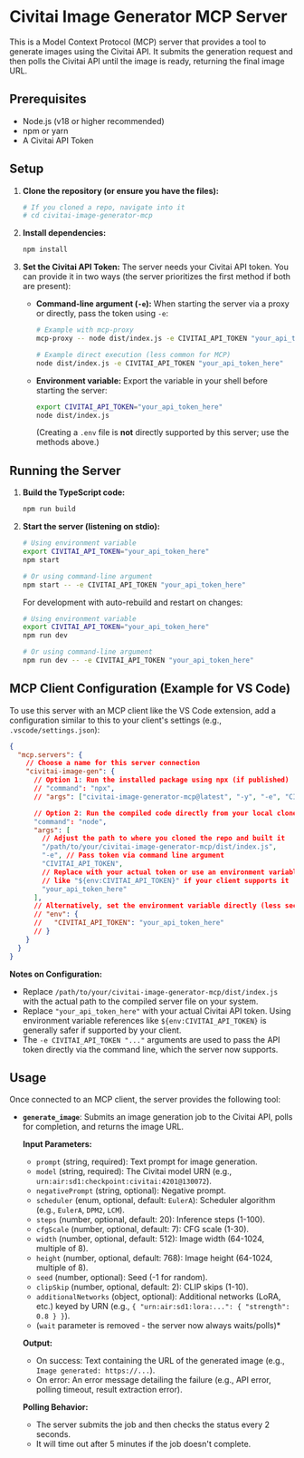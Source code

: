 # Civitai Image Generator MCP Server

This is a Model Context Protocol (MCP) server that provides a tool to generate images using the Civitai API. It submits the generation request and then polls the Civitai API until the image is ready, returning the final image URL.

## Prerequisites

- Node.js (v18 or higher recommended)
- npm or yarn
- A Civitai API Token

## Setup

1.  **Clone the repository (or ensure you have the files):**
    ```bash
    # If you cloned a repo, navigate into it
    # cd civitai-image-generator-mcp
    ```

2.  **Install dependencies:**
    ```bash
    npm install
    ```

3.  **Set the Civitai API Token:**
    The server needs your Civitai API token. You can provide it in two ways (the server prioritizes the first method if both are present):
    *   **Command-line argument (`-e`):** When starting the server via a proxy or directly, pass the token using `-e`:
        ```bash
        # Example with mcp-proxy
        mcp-proxy -- node dist/index.js -e CIVITAI_API_TOKEN "your_api_token_here"

        # Example direct execution (less common for MCP)
        node dist/index.js -e CIVITAI_API_TOKEN "your_api_token_here"
        ```
    *   **Environment variable:** Export the variable in your shell before starting the server:
        ```bash
        export CIVITAI_API_TOKEN="your_api_token_here"
        node dist/index.js
        ```
        (Creating a `.env` file is **not** directly supported by this server; use the methods above.)

## Running the Server

1.  **Build the TypeScript code:**
    ```bash
    npm run build
    ```

2.  **Start the server (listening on stdio):**
    ```bash
    # Using environment variable
    export CIVITAI_API_TOKEN="your_api_token_here"
    npm start

    # Or using command-line argument
    npm start -- -e CIVITAI_API_TOKEN "your_api_token_here"
    ```
    For development with auto-rebuild and restart on changes:
    ```bash
    # Using environment variable
    export CIVITAI_API_TOKEN="your_api_token_here"
    npm run dev

    # Or using command-line argument
    npm run dev -- -e CIVITAI_API_TOKEN "your_api_token_here"
    ```

## MCP Client Configuration (Example for VS Code)

To use this server with an MCP client like the VS Code extension, add a configuration similar to this to your client's settings (e.g., `.vscode/settings.json`):

```json
{
  "mcp.servers": {
    // Choose a name for this server connection
    "civitai-image-gen": {
      // Option 1: Run the installed package using npx (if published)
      // "command": "npx",
      // "args": ["civitai-image-generator-mcp@latest", "-y", "-e", "CIVITAI_API_TOKEN", "${env:CIVITAI_API_TOKEN}"], // Assumes token is in env var

      // Option 2: Run the compiled code directly from your local clone
      "command": "node",
      "args": [
        // Adjust the path to where you cloned the repo and built it
        "/path/to/your/civitai-image-generator-mcp/dist/index.js",
        "-e", // Pass token via command line argument
        "CIVITAI_API_TOKEN",
        // Replace with your actual token or use an environment variable reference
        // like "${env:CIVITAI_API_TOKEN}" if your client supports it
        "your_api_token_here"
      ],
      // Alternatively, set the environment variable directly (less secure if checked into source control)
      // "env": {
      //   "CIVITAI_API_TOKEN": "your_api_token_here"
      // }
    }
  }
}
```

**Notes on Configuration:**

*   Replace `/path/to/your/civitai-image-generator-mcp/dist/index.js` with the actual path to the compiled server file on your system.
*   Replace `"your_api_token_here"` with your actual Civitai API token. Using environment variable references like `${env:CIVITAI_API_TOKEN}` is generally safer if supported by your client.
*   The `-e CIVITAI_API_TOKEN "..."` arguments are used to pass the API token directly via the command line, which the server now supports.

## Usage

Once connected to an MCP client, the server provides the following tool:

-   **`generate_image`**: Submits an image generation job to the Civitai API, polls for completion, and returns the image URL.

    **Input Parameters:**
    -   `prompt` (string, required): Text prompt for image generation.
    -   `model` (string, required): The Civitai model URN (e.g., `urn:air:sd1:checkpoint:civitai:4201@130072`).
    -   `negativePrompt` (string, optional): Negative prompt.
    -   `scheduler` (enum, optional, default: `EulerA`): Scheduler algorithm (e.g., `EulerA`, `DPM2`, `LCM`).
    -   `steps` (number, optional, default: 20): Inference steps (1-100).
    -   `cfgScale` (number, optional, default: 7): CFG scale (1-30).
    -   `width` (number, optional, default: 512): Image width (64-1024, multiple of 8).
    -   `height` (number, optional, default: 768): Image height (64-1024, multiple of 8).
    -   `seed` (number, optional): Seed (-1 for random).
    -   `clipSkip` (number, optional, default: 2): CLIP skips (1-10).
    -   `additionalNetworks` (object, optional): Additional networks (LoRA, etc.) keyed by URN (e.g., `{ "urn:air:sd1:lora:...": { "strength": 0.8 } }`).
    *   (`wait` parameter is removed - the server now always waits/polls)*

    **Output:**
    -   On success: Text containing the URL of the generated image (e.g., `Image generated: https://...`).
    -   On error: An error message detailing the failure (e.g., API error, polling timeout, result extraction error).

    **Polling Behavior:**
    - The server submits the job and then checks the status every 2 seconds.
    - It will time out after 5 minutes if the job doesn't complete.